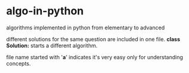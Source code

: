 # algo-in-python
 algorithms implemented in python from elementary to advanced

different solutions for the same question are included in one file. **class Solution:** starts a different algorithm.

file name started with '**a**' indicates it's very easy only for understanding concepts.
